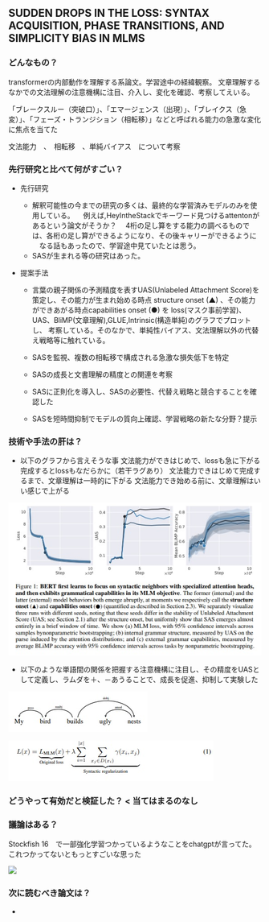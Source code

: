 ## SUDDEN DROPS IN THE LOSS: SYNTAX ACQUISITION, PHASE TRANSITIONS, AND SIMPLICITY BIAS IN MLMS

### どんなもの？

transformerの内部動作を理解する系論文。学習途中の経緯観察。
文章理解するなかでの文法理解の注意機構に注目、介入し、変化を確認、考察してえいる。

「ブレークスルー（突破口）」、「エマージェンス（出現）」、「ブレイクス（急変）」、「フェーズ・トランジション（相転移）」などと呼ばれる能力の急激な変化に焦点を当てた

文法能力　、　相転移　、単純バイアス　について考察

### 先行研究と比べて何がすごい？

- 先行研究
    - 解釈可能性の今までの研究の多くは、最終的な学習済みモデルのみを使用している。
    　例えば,HeyIntheStackでキーワード見つけるattentonがあるという論文がそうか？
    　4桁の足し算をする能力の調べるものでは、各桁の足し算ができるようになり、その後キャリーができるように
    　なる話もあったので、学習途中見ていたとは思う。
    - SASが生まれる等の研究はあった。

- 提案手法
    - 言葉の親子関係の予測精度を表すUAS(Unlabeled Attachment Score)を策定し、その能力が生まれ始める時点     structure onset (▲) 、その能力ができあがる時点capabilities onset (●) を
    loss(マスク事前学習)、UAS、BliMP(文章理解),GLUE,Intrinsic(構造単純)のグラフでプロットし、
    考察している。そのなかで、単純性バイアス、文法理解以外の代替え戦略等に触れている。

    - SASを監視、複数の相転移で構成される急激な損失低下を特定
    - SASの成長と文書理解の精度との関連を考察
    - SASに正則化を導入し、SASの必要性、代替え戦略と競合することを確認した
    - SASを短時間抑制でモデルの質向上確認、学習戦略の新たな分野？提示

    
    

### 技術や手法の肝は？

- 以下のグラフから言えそうな事
  文法能力ができはじめで、lossも急に下がる
  完成するとlossもなだらかに（若干ラグあり）
  文法能力できはじめて完成するまで、文章理解は一時的に下がる
  文法能力でき始める前に、文章理解はいい感じで上がる

![](SAS/loss_UAS_bimp.jpg)

- 以下のような単語間の関係を把握する注意機構に注目し、その精度をUASとして定義し、ラムダを＋、－あうることで、成長を促進、抑制して実験した

![](SAS/ParentChaild.jpg)

![](SAS/UASloss.jpg)

### どうやって有効だと検証した？ < 当てはまるのなし

### 議論はある？

Stockfish 16　で一部強化学習つかっているようなことをchatgptが言ってた。これつかってないともっとすごいな思った

![](SAS/5.png)


### 次に読むべき論文は？

- 